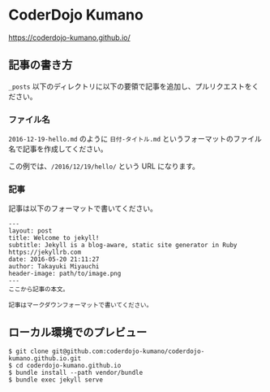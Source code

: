 # CoderDojo Kumano

https://coderdojo-kumano.github.io/

## 記事の書き方

`_posts` 以下のディレクトリに以下の要領で記事を追加し、プルリクエストをください。

### ファイル名

`2016-12-19-hello.md` のように `日付-タイトル.md` というフォーマットのファイル名で記事を作成してください。

この例では、`/2016/12/19/hello/` という URL になります。

### 記事

記事は以下のフォーマットで書いてください。

```
---
layout: post
title: Welcome to jekyll!
subtitle: Jekyll is a blog-aware, static site generator in Ruby https://jekyllrb.com
date: 2016-05-20 21:11:27
author: Takayuki Miyauchi
header-image: path/to/image.png
---
ここから記事の本文。

記事はマークダウンフォーマットで書いてください。
```


## ローカル環境でのプレビュー

```
$ git clone git@github.com:coderdojo-kumano/coderdojo-kumano.github.io.git
$ cd coderdojo-kumano.github.io
$ bundle install --path vendor/bundle
$ bundle exec jekyll serve
```
